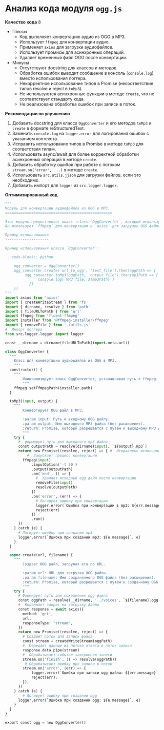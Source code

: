 # Анализ кода модуля `ogg.js`

**Качество кода**
8
-  Плюсы
    - Код выполняет конвертацию аудио из OGG в MP3.
    - Использует `ffmpeg` для конвертации аудио.
    - Применяет `axios` для загрузки аудиофайлов.
    - Использует промисы для асинхронных операций.
    - Удаляет временный файл OGG после конвертации.
-  Минусы
    - Отсутствуют docstring для классов и методов.
    - Обработка ошибок выводит сообщение в консоль (`console.log`) вместо использования логгера.
    - Некорректное использование типов в Promise (несоответствие типов resolve и reject в `toMp3`).
    - Не используются асинхронные функции в методе `create`, что не соответствует стандарту кода.
    - Не реализована обработка ошибок при записи в поток.

**Рекомендации по улучшению**

1. Добавить docstring для класса `OggConverter` и его методов `toMp3` и `create` в формате reStructuredText.
2. Заменить `console.log` на `logger.error` для логирования ошибок с указанием контекста.
3. Исправить использование типов в Promise в методе `toMp3` для соответствия типам.
4. Использовать async/await для более корректной обработки асинхронных операций в методе `create`.
5. Добавить обработку ошибок при работе с потоком `stream.on('error', ...)` в методе `create`.
6. Использовать `src.utils.jjson` для загрузки файлов, если это необходимо.
7. Добавить импорт для `logger` из `src.logger.logger`.

**Оптимизированный код**

```python
"""
Модуль для конвертации аудиофайлов из OGG в MP3.
=================================================

Этот модуль предоставляет класс :class:`OggConverter`, который используется для конвертации аудиофайлов из формата OGG в формат MP3.
Он использует `ffmpeg` для конвертации и `axios` для загрузки OGG файлов по URL.

Пример использования
--------------------

Пример использования класса `OggConverter`:

.. code-block:: python

    ogg_converter = OggConverter()
    ogg_converter.create('url_to_ogg', 'test_file').then(oggPath => {
         ogg_converter.toMp3(oggPath, 'output_file').then(mp3Path => {
               console.log(`MP3 file: ${mp3Path}`)
           })
    })
"""
import axios from 'axios'
import { createWriteStream } from 'fs'
import { dirname, resolve } from 'path'
import { fileURLToPath } from 'url'
import ffmpeg from 'fluent-ffmpeg'
import installer from '@ffmpeg-installer/ffmpeg'
import { removeFile } from './utils.js'
#  Импорт логгера
from src.logger.logger import logger

const __dirname = dirname(fileURLToPath(import.meta.url))

class OggConverter {
  """
    Класс для конвертации аудиофайлов из OGG в MP3.
    """
  constructor() {
    """
        Инициализирует класс OggConverter, устанавливая путь к ffmpeg.
        """
    ffmpeg.setFfmpegPath(installer.path)
  }

  toMp3(input, output) {
    """
        Конвертирует OGG файл в MP3.

        :param input: Путь к входному OGG файлу.
        :param output: Имя выходного MP3 файла (без расширения).
        :return: Promise, который разрешается с путем к выходному MP3 файлу.
        """
    try {
      #  формирует путь для выходного mp3 файла
      const outputPath = resolve(dirname(input), `${output}.mp3`)
      return new Promise((resolve, reject) => { #  Исправлено использование типов для resolve и reject
          #  Запускает процесс конвертации
        ffmpeg(input)
            .inputOption('-t 30')
            .output(outputPath)
            .on('end', () => {
              #  Удаляет исходный ogg файл после конвертации
              removeFile(input)
              resolve(outputPath)
            })
            .on('error', (err) => {
              # Логирует ошибку при конвертации
              logger.error(`Ошибка при конвертации в mp3: ${err.message}`, err)
              reject(err)
            })
            .run()
      })
    } catch (e) {
      # Логирует ошибку при создании mp3
      logger.error(`Ошибка при создании mp3: ${e.message}`, e)
    }
  }

  async create(url, filename) {
    """
        Создает OGG файл, загружая его по URL.

        :param url: URL для загрузки OGG файла.
        :param filename: Имя сохраняемого OGG файла (без расширения).
        :return: Promise, который разрешается с путем к созданному OGG файлу.
        """
    try {
      # Формирует путь для сохранения ogg файла
      const oggPath = resolve(__dirname, '../voices', `${filename}.ogg`)
      #  Выполняет запрос на загрузку файла
      const response = await axios({
        method: 'get',
        url,
        responseType: 'stream',
      })
      return new Promise((resolve, reject) => {
        # Создает поток для записи файла
        const stream = createWriteStream(oggPath)
        #  Передает данные из потока ответа в поток записи
        response.data.pipe(stream)
        #  Обрабатывает событие завершения записи
        stream.on('finish', () => resolve(oggPath))
         # Обрабатывает ошибку при записи в поток
        stream.on('error', (err) => {
            logger.error(`Ошибка при записи ogg файла: ${err.message}`, err);
            reject(err);
        });
      })
    } catch (e) {
        # Логирует ошибку при создании ogg
      logger.error(`Ошибка при создании ogg: ${e.message}`, e)
    }
  }
}

export const ogg = new OggConverter()
```